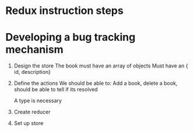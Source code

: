 # Redux instruction steps 
# Developing a bug tracking mechanism

1. Design the store
    The book must have an array of objects
    Must have an { id, description}

2. Define the actions
    We should be able to: Add a book, delete a book, should be able to tell if its resolved

    A type is necessary 
    
3. Create reducer
4. Set up store

